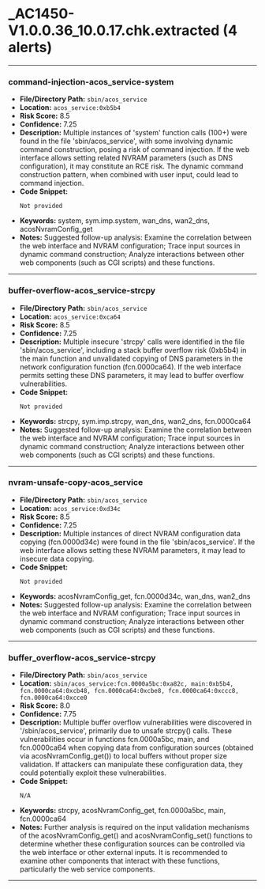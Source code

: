 # _AC1450-V1.0.0.36_10.0.17.chk.extracted (4 alerts)

---

### command-injection-acos_service-system

- **File/Directory Path:** `sbin/acos_service`
- **Location:** `acos_service:0xb5b4`
- **Risk Score:** 8.5
- **Confidence:** 7.25
- **Description:** Multiple instances of 'system' function calls (100+) were found in the file 'sbin/acos_service', with some involving dynamic command construction, posing a risk of command injection. If the web interface allows setting related NVRAM parameters (such as DNS configuration), it may constitute an RCE risk. The dynamic command construction pattern, when combined with user input, could lead to command injection.
- **Code Snippet:**
  ```
  Not provided
  ```
- **Keywords:** system, sym.imp.system, wan_dns, wan2_dns, acosNvramConfig_get
- **Notes:** Suggested follow-up analysis: Examine the correlation between the web interface and NVRAM configuration; Trace input sources in dynamic command construction; Analyze interactions between other web components (such as CGI scripts) and these functions.

---
### buffer-overflow-acos_service-strcpy

- **File/Directory Path:** `sbin/acos_service`
- **Location:** `acos_service:0xca64`
- **Risk Score:** 8.5
- **Confidence:** 7.25
- **Description:** Multiple insecure 'strcpy' calls were identified in the file 'sbin/acos_service', including a stack buffer overflow risk (0xb5b4) in the main function and unvalidated copying of DNS parameters in the network configuration function (fcn.0000ca64). If the web interface permits setting these DNS parameters, it may lead to buffer overflow vulnerabilities.
- **Code Snippet:**
  ```
  Not provided
  ```
- **Keywords:** strcpy, sym.imp.strcpy, wan_dns, wan2_dns, fcn.0000ca64
- **Notes:** Suggested follow-up analysis: Examine the correlation between the web interface and NVRAM configuration; Trace input sources in dynamic command construction; Analyze interactions between other web components (such as CGI scripts) and these functions.

---
### nvram-unsafe-copy-acos_service

- **File/Directory Path:** `sbin/acos_service`
- **Location:** `acos_service:0xd34c`
- **Risk Score:** 8.5
- **Confidence:** 7.25
- **Description:** Multiple instances of direct NVRAM configuration data copying (fcn.0000d34c) were found in the file 'sbin/acos_service'. If the web interface allows setting these NVRAM parameters, it may lead to insecure data copying.
- **Code Snippet:**
  ```
  Not provided
  ```
- **Keywords:** acosNvramConfig_get, fcn.0000d34c, wan_dns, wan2_dns
- **Notes:** Suggested follow-up analysis: Examine the correlation between the web interface and NVRAM configuration; Trace input sources in dynamic command construction; Analyze interactions between other web components (such as CGI scripts) and these functions.

---
### buffer_overflow-acos_service-strcpy

- **File/Directory Path:** `sbin/acos_service`
- **Location:** `sbin/acos_service:fcn.0000a5bc:0xa82c, main:0xb5b4, fcn.0000ca64:0xcb48, fcn.0000ca64:0xcbe8, fcn.0000ca64:0xccc8, fcn.0000ca64:0xcce0`
- **Risk Score:** 8.0
- **Confidence:** 7.75
- **Description:** Multiple buffer overflow vulnerabilities were discovered in '/sbin/acos_service', primarily due to unsafe strcpy() calls. These vulnerabilities occur in functions fcn.0000a5bc, main, and fcn.0000ca64 when copying data from configuration sources (obtained via acosNvramConfig_get()) to local buffers without proper size validation. If attackers can manipulate these configuration data, they could potentially exploit these vulnerabilities.
- **Code Snippet:**
  ```
  N/A
  ```
- **Keywords:** strcpy, acosNvramConfig_get, fcn.0000a5bc, main, fcn.0000ca64
- **Notes:** Further analysis is required on the input validation mechanisms of the acosNvramConfig_get() and acosNvramConfig_set() functions to determine whether these configuration sources can be controlled via the web interface or other external inputs. It is recommended to examine other components that interact with these functions, particularly the web service components.

---

